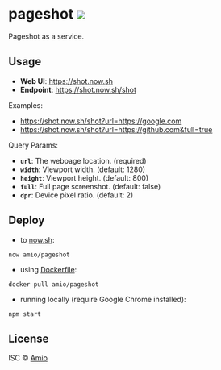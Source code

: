 # pageshot [![][now-deploy-src]](#deploy)

Pageshot as a service.

## Usage

- __Web UI__: https://shot.now.sh
- __Endpoint__: https://shot.now.sh/shot

Examples:

- https://shot.now.sh/shot?url=https://google.com
- https://shot.now.sh/shot?url=https://github.com&full=true

Query Params:

- __`url`__: The webpage location. (required)
- __`width`__: Viewport width. (default: 1280)
- __`height`__: Viewport height. (default: 800)
- __`full`__: Full page screenshot. (default: false)
- __`dpr`__: Device pixel ratio. (default: 2)

## Deploy

- to [now.sh](https://zeit.co/now):
```
now amio/pageshot
```

- using [Dockerfile](Dockerfile):
```
docker pull amio/pageshot
```

- running locally (require Google Chrome installed):
```
npm start
```

## License

ISC © [Amio](https://github.com/amio)

[now-deploy-src]: https://badgen.net/badge/%E2%96%B2/$%20now%20amio%2Fpageshot/333
